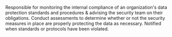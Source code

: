 Responsible for monitoring the internal compliance of an organization's data protection standards and procedures & advising the security team on their obligations.
Conduct assessments to determine whether or not the security measures in place are properly protecting the data as necessary.
Notified when standards or protocols have been violated.